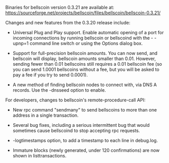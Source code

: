 Binaries for bellscoin version 0.3.21 are available at:
  https://sourceforge.net/projects/bellscoin/files/bellscoin/bellscoin-0.3.21/

Changes and new features from the 0.3.20 release include:

* Universal Plug and Play support.  Enable automatic opening of a port for incoming connections by running bellscoin or bellscoind with the - -upnp=1 command line switch or using the Options dialog box.

* Support for full-precision bellscoin amounts.  You can now send, and bellscoin will display, bellscoin amounts smaller than 0.01.  However, sending fewer than 0.01 bellscoins still requires a 0.01 bellscoin fee (so you can send 1.0001 bellscoins without a fee, but you will be asked to pay a fee if you try to send 0.0001).

* A new method of finding bellscoin nodes to connect with, via DNS A records. Use the -dnsseed option to enable.

For developers, changes to bellscoin's remote-procedure-call API:

* New rpc command "sendmany" to send bellscoins to more than one address in a single transaction.

* Several bug fixes, including a serious intermittent bug that would sometimes cause bellscoind to stop accepting rpc requests. 

* -logtimestamps option, to add a timestamp to each line in debug.log.

* Immature blocks (newly generated, under 120 confirmations) are now shown in listtransactions.

